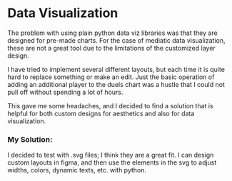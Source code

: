 # Data Visualization

The problem with using plain python data viz libraries was that they are designed for pre-made charts. For the case of mediatic data visualization, these are not a great tool due to the limitations of the customized layer design.

I have tried to implement several different layouts, but each time it is quite hard to replace something or make an edit. Just the basic operation of adding an additional player to the duels chart was a hustle that I could not pull off without spending a lot of hours.

This gave me some headaches, and I decided to find a solution that is helpful for both custom designs for aesthetics and also for data visualization.

### My Solution:

I decided to test with .svg files; I think they are a great fit. I can design custom layouts in figma, and then use the elements in the svg to adjust widths, colors, dynamic texts, etc. with python.
